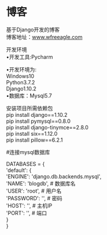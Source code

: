 # 博客                                                                                                                                   
基于Django开发的博客                                                                                                                     
博客地址：www.wfreeagle.com                                                                                                             
                                                                                                                                        
                                                                                                                                         
开发环境                                                                                                                                 
•开发工具:Pycharm
                                                                                                                                         
•开发环境为:                                                                                                                             
Windows10                                                                                                                               
Python3.7.2                                                                                                                             
Django1.10.2                                                                                                                             
•数据库：Mysql5.7                                                                                                                       


安装项目所需依赖包                                                                                                                       
pip install django==1.10.2                                                                                                               
pip install pymysql==0.8.0                                                                                                               
pip install django-tinymce==2.8.0                                                                                                       
pip install six==1.12.0                                                                                                                 
pip install pillow==6.2.1                                                                                                               
                                                                                                                                      
#连接mysql数据库                                                                                                                         

DATABASES = {                                                                                                                           
'default': {                                                                                                                             
    'ENGINE': 'django.db.backends.mysql',                                                                                               
    'NAME': 'blogdb',  # 数据库名                                                                                                       
    'USER': 'root',  # 用户名                                                                                                           
    'PASSWORD': '',  # 密码                                                                                                             
    'HOST': '',  # 主机IP                                                                                                               
    'PORT': '',  # 端口                                                                                                                 
  }                                                                                                                                     
}                                                                                                                                       




